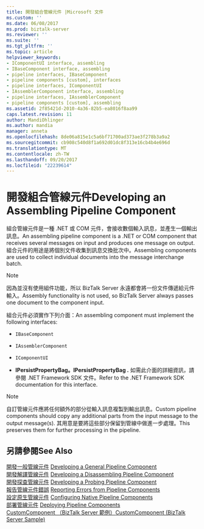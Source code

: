 ```yaml
---
title: 開發組合管線元件 |Microsoft 文件
ms.custom: ''
ms.date: 06/08/2017
ms.prod: biztalk-server
ms.reviewer: ''
ms.suite: ''
ms.tgt_pltfrm: ''
ms.topic: article
helpviewer_keywords:
- IComponentUI interface, assembling
- IBaseComponent interface, assembling
- pipeline interfaces, IBaseComponent
- pipeline components [custom], interfaces
- pipeline interfaces, IComponentUI
- IAssemblerComponent interface, assembling
- pipeline interfaces, IAssemblerComponent
- pipeline components [custom], assembling
ms.assetid: 2f85421d-2010-4a36-82b5-ea8016f8aa99
caps.latest.revision: 11
author: MandiOhlinger
ms.author: mandia
manager: anneta
ms.openlocfilehash: 8de06a815e1c5a6bf71700ad373ae3f278b3a9a2
ms.sourcegitcommit: cb908c540d8f1a692d01dc8f313e16cb4b4e696d
ms.translationtype: MT
ms.contentlocale: zh-TW
ms.lasthandoff: 09/20/2017
ms.locfileid: "22239614"
---
```

# <a name="developing-an-assembling-pipeline-component"></a><span data-ttu-id="dbb3e-102">開發組合管線元件</span><span class="sxs-lookup"><span data-stu-id="dbb3e-102">Developing an Assembling Pipeline Component</span></span>
<span data-ttu-id="dbb3e-103">組合管線元件是一種 .NET 或 COM 元件，會接收數個輸入訊息，並產生一個輸出訊息。</span><span class="sxs-lookup"><span data-stu-id="dbb3e-103">An assembling pipeline component is a .NET or COM component that receives several messages on input and produces one message on output.</span></span> <span data-ttu-id="dbb3e-104">組合元件的用途是將個別文件收集到訊息交換批次中。</span><span class="sxs-lookup"><span data-stu-id="dbb3e-104">Assembling components are used to collect individual documents into the message interchange batch.</span></span>  
  
> [!NOTE]
>  <span data-ttu-id="dbb3e-105">因為並沒有使用組件功能，所以 BizTalk Server 永遠都會將一份文件傳遞給元件輸入。</span><span class="sxs-lookup"><span data-stu-id="dbb3e-105">Assembly functionality is not used, so BizTalk Server always passes one document to the component input.</span></span>  
  
 <span data-ttu-id="dbb3e-106">組合元件必須實作下列介面：</span><span class="sxs-lookup"><span data-stu-id="dbb3e-106">An assembling component must implement the following interfaces:</span></span>  
  
-   `IBaseComponent`  
  
-   `IAssemblerComponent`
  
-   `IComponentUI`
  
-   <span data-ttu-id="dbb3e-107">**IPersistPropertyBag。**</span><span class="sxs-lookup"><span data-stu-id="dbb3e-107">**IPersistPropertyBag .**</span></span> <span data-ttu-id="dbb3e-108">如需此介面的詳細資訊，請參閱 .NET Framework SDK 文件。</span><span class="sxs-lookup"><span data-stu-id="dbb3e-108">Refer to the .NET Framework SDK documentation for this interface.</span></span>  
  
> [!NOTE]
>  <span data-ttu-id="dbb3e-109">自訂管線元件應將任何額外的部分從輸入訊息複製到輸出訊息。</span><span class="sxs-lookup"><span data-stu-id="dbb3e-109">Custom pipeline components should copy any additional parts from the input message to the output message(s).</span></span> <span data-ttu-id="dbb3e-110">其用意是要將這些部分保留到管線中做進一步處理。</span><span class="sxs-lookup"><span data-stu-id="dbb3e-110">This preserves them for further processing in the pipeline.</span></span>  
  
## <a name="see-also"></a><span data-ttu-id="dbb3e-111">另請參閱</span><span class="sxs-lookup"><span data-stu-id="dbb3e-111">See Also</span></span>  
 <span data-ttu-id="dbb3e-112">[開發一般管線元件](../core/developing-a-general-pipeline-component.md) </span><span class="sxs-lookup"><span data-stu-id="dbb3e-112">[Developing a General Pipeline Component](../core/developing-a-general-pipeline-component.md) </span></span>  
 <span data-ttu-id="dbb3e-113">[開發解譯管線元件](../core/developing-a-disassembling-pipeline-component.md) </span><span class="sxs-lookup"><span data-stu-id="dbb3e-113">[Developing a Disassembling Pipeline Component](../core/developing-a-disassembling-pipeline-component.md) </span></span>  
 <span data-ttu-id="dbb3e-114">[開發探查管線元件](../core/developing-a-probing-pipeline-component.md) </span><span class="sxs-lookup"><span data-stu-id="dbb3e-114">[Developing a Probing Pipeline Component](../core/developing-a-probing-pipeline-component.md) </span></span>  
 <span data-ttu-id="dbb3e-115">[報告管線元件錯誤](../core/reporting-errors-from-pipeline-components.md) </span><span class="sxs-lookup"><span data-stu-id="dbb3e-115">[Reporting Errors from Pipeline Components](../core/reporting-errors-from-pipeline-components.md) </span></span>  
 <span data-ttu-id="dbb3e-116">[設定原生管線元件](../core/configuring-native-pipeline-components.md) </span><span class="sxs-lookup"><span data-stu-id="dbb3e-116">[Configuring Native Pipeline Components](../core/configuring-native-pipeline-components.md) </span></span>  
 <span data-ttu-id="dbb3e-117">[部署管線元件](../core/deploying-pipeline-components.md) </span><span class="sxs-lookup"><span data-stu-id="dbb3e-117">[Deploying Pipeline Components](../core/deploying-pipeline-components.md) </span></span>  
 [<span data-ttu-id="dbb3e-118">CustomComponent （BizTalk Server 範例）</span><span class="sxs-lookup"><span data-stu-id="dbb3e-118">CustomComponent (BizTalk Server Sample)</span></span>](../core/customcomponent-biztalk-server-sample.md)